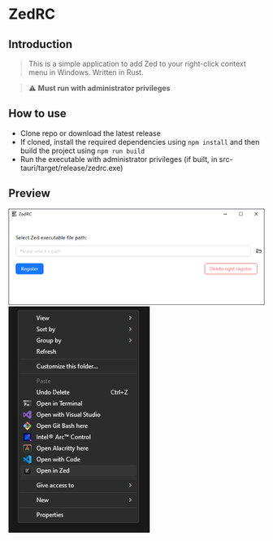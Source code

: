 # ZedRC

## Introduction

> This is a simple application to add Zed to your right-click context menu in Windows. Written in Rust.

> :warning: **Must run with administrator privileges**

## How to use
- Clone repo or download the latest release
- If cloned, install the required dependencies using `npm install` and then build the project using `npm run build`
- Run the executable with administrator privileges (if built, in src-tauri/target/release/zedrc.exe)

## Preview

![alt text](doc/images/image1.png)
![alt text](doc/images/image2.png)

